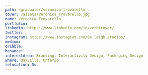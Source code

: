 ```yaml
---
path: /graduates/veronica-trovarello
cover: /assets/Veronica_Trovarello.jpg
name: Veronica Trovarello
portfolio:
linkedin: https://www.linkedin.com/in/verotrover/
twitter:
instagram: https://www.instagram.com/Be.leigh.studios/
medium:
dribble:
behance:
interestArea: Branding, Interactivity Design, Packaging Design
where: Oakville, Ontario
relocation: No
---
```

